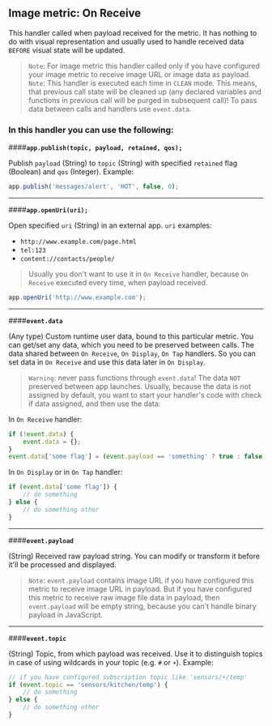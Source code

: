 Image metric: On Receive
---------------------------------
This handler called when payload received for the metric.
It has nothing to do with visual representation and usually used to handle received data `BEFORE` visual state will be updated.
>`Note`: For image metric this handler called only if you have configured your image metric to receive image URL or image data as payload.
>`Note`: This handler is executed each time in `CLEAN` mode. This means, that previous call state will be cleaned up (any declared variables and functions in previous call will be purged in subsequent call)!
To pass data between calls and handlers use `event.data`.

### In this handler you can use the following:

####**`app.publish(topic, payload, retained, qos);`**

Publish `payload` (String) to `topic` (String) with specified `retained` flag (Boolean) and `qos` (Integer). Example:

```js
app.publish('messages/alert', 'HOT', false, 0);
```

---

####**`app.openUri(uri);`**

Open specified `uri` (String) in an external app. `uri` examples:
- `http://www.example.com/page.html`
- `tel:123`
- `content://contacts/people/`
>Usually you don't want to use it in `On Receive` handler, because `On Receive` executed every time, when payload received.

```js
app.openUri('http://www.example.com');
```
---

####**`event.data`**

(Any type) Custom runtime user data, bound to this particular metric. You can get/set any data, which you need to be preserved between calls.
The data shared between `On Receive`, `On Display`, `On Tap` handlers. So you can set data in `On Receive` and use this data later in `On Display`.
>`Warning`: never pass functions through `event.data`!
The data `NOT` preserved between app launches. Usually, because the data is not assigned by default, you want to start your handler's code with check if data assigned, and then use the data:

In `On Receive` handler:

```js
if (!event.data) {
    event.data = {};
}
event.data['some flag'] = (event.payload == 'something' ? true : false);
```

In `On Display` or in `On Tap` handler:

```js
if (event.data['some flag']) {
    // do something
} else {
    // do something other
}
```

---

####**`event.payload`**

(String) Received raw payload string. You can modify or transform it before it'll be processed and displayed.
>`Note`: `event.payload` contains image URL if you have configured this metric to receive image URL in payload. But if you have configured this metric to receive raw image file data in payload, then `event.payload` will be empty string, because you can't handle binary payload in JavaScript.

---

####**`event.topic`**

(String) Topic, from which payload was received. Use it to distinguish topics in case of using wildcards in your topic (e.g. `#` or `+`). Example:

```js
// if you have configured subscription topic like 'sensors/+/temp'
if (event.topic == 'sensors/kitchen/temp') {
    // do something
} else {
    // do something other
}
```
